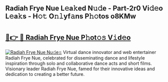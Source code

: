 ## Radiah Frye Nue L𝚎a𝚔ed N𝚞𝚍e - Part-2r0 Vi𝚍𝚎o L𝚎a𝚔s - H𝚘𝚝 O𝚗𝚕yf𝚊ns P𝚑𝚘tos o8KMw

# <h2><a href="http://kfd8fw.oniu.top/?m=Radiah+Frye+Nue">🔗👉 🔴 Radiah Frye Nue P𝚑ot𝚘𝚜 V𝚒d𝚎o</a></h2>

[![Radiah Frye Nue Nu𝚍e𝚜](https://i.imgur.com/0qMVB7G.gif)](http://kfd8fw.oniu.top/?m=Radiah+Frye+Nue)
Virtual dance innovator and web entertainer Radiah Frye Nue, celebrated for disseminating dance and lifestyle inspiration through solo and collaborative dance acts and short films. Visionary leader Radiah Frye Nue, famed for their innovative ideas and dedication to creating a better future.  
